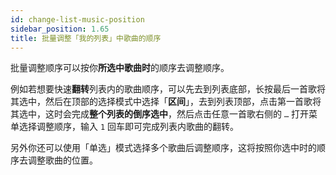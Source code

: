 ```yaml
---
id: change-list-music-position
sidebar_position: 1.65
title: 批量调整「我的列表」中歌曲的顺序
---
```


批量调整顺序可以按你**所选中歌曲时**的顺序去调整顺序。

例如若想要快速**翻转**列表内的歌曲顺序，可以先去到列表底部，长按最后一首歌将其选中，然后在顶部的选择模式中选择「**区间**」，去到列表顶部，点击第一首歌将其选中，这时会完成**整个列表的倒序选中**，然后点击任意一首歌右侧的 `…` 打开菜单选择调整顺序，输入 `1` 回车即可完成列表内歌曲的翻转。

另外你还可以使用「单选」模式选择多个歌曲后调整顺序，这将按照你选中时的顺序去调整歌曲的位置。
